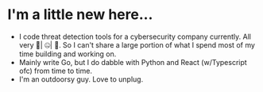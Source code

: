 I'm a little new here...
===
- I code threat detection tools for a cybersecurity company currently. All very 🤫| 🤐| 🔐. So I can't share a large portion of what I spend most of my time building and working on.
- Mainly write Go, but I do dabble with Python and React (w/Typescript ofc) from time to time.
- I'm an outdoorsy guy. Love to unplug.